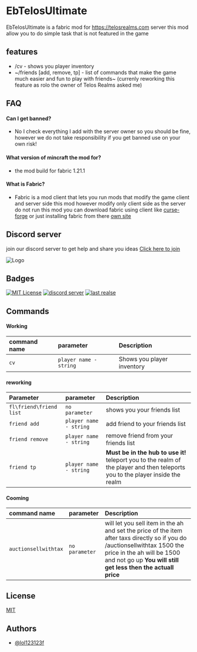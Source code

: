 
# EbTelosUltimate

EbTelosUltimate is a fabric mod for https://telosrealms.com server
this mod allow you to do simple task that is not featured in the game




## features

 - /cv - shows you player inventory
 - ~/friends [add, remove, tp] - list of commands that make the game much easier and fun to play with friends~ (currenly reworking this feature as rolo the owner of Telos Realms asked me)
 

## FAQ

#### Can I get banned?

- No I check everything I add with the server owner so you should be fine, however we do not take responsibility if you get banned use on your own risk!

#### What version of mincraft the mod for?

- the mod build for fabric 1.21.1

#### What is Fabric?
- Fabric is a mod client that lets you run mods that modify the game client and server side
this mod however modify only client side as the server do not run this mod
you can download fabric using client like [curse-forge](https://www.curseforge.com/minecraft) or just installing fabric from there [own site](https://fabricmc.net)



## Discord server
join our discord server to get help and share you ideas
[Click here to join](https://discord.gg/4UrTm8q24g)

![Logo](https://www.telosrealms.com/img/logo-telos-realms.8ecebee2.png)


## Badges

[![MIT License](https://img.shields.io/badge/License-MIT-green.svg)](https://choosealicense.com/licenses/mit/)
[![discord server](https://img.shields.io/badge/discord-join_today-purple)](https://discord.gg/4UrTm8q24g)
[![last realse](https://img.shields.io/github/commits-since/lol123123f/EbTelosUltimate/latest/main)](https://github.com/lol123123f/EbTelosUltimate/releases)

## Commands

#### Working
| command name | parameter     | Description                |
| :-------- | :------- | :------------------------- |
| `cv` | `player name - string` | Shows you player inventory |

#### reworking

| Parameter | parameter     | Description                       |
| :-------- | :------- | :-------------------------------- |
| `fl\friend\friend list`      | `no parameter` | shows you your friends list |
| `friend add`      | `player name - string` | add friend to your friends list |
| `friend remove`      | `player name - string` | remove friend from your friends list |
| `friend tp`      | `player name - string` | **Must be in the hub to use it!** teleport you to the realm of the player and then teleports you to the player inside the realm|

#### Cooming
| command name | parameter     | Description                |
| :-------- | :------- | :------------------------- |
| `auctionsellwithtax` | `no parameter` | will let you sell item in the ah and set the price of the item after taxs directly so if you do /auctionsellwithtax 1500 the price in the ah will be 1500 and not go up **You will still get less then the actuall price** |



## License

[MIT](https://choosealicense.com/licenses/mit/)


## Authors

- [@lol123123f](https://github.com/lol123123f)

